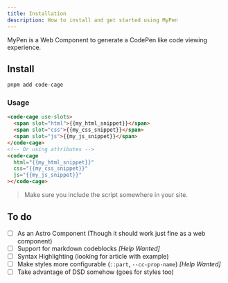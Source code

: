 ```yaml
---
title: Installation
description: How to install and get started using MyPen
---
```


MyPen is a Web Component to generate a CodePen like code viewing experience.

## Install

```sh
pnpm add code-cage
```

### Usage

```html
<code-cage use-slots>
  <span slot="html">{{my_html_snippet}}</span>
  <span slot="css">{{my_css_snippet}}</span>
  <span slot="js">{{my_js_snippet}}</span>
</code-cage>
<!-- Or using attributes -->
<code-cage
  html="{{my_html_snippet}}"
  css="{{my_css_snippet}}"
  js="{{my_js_snippet}}"
></code-cage>
```

> Make sure you include the script somewhere in your site.

## To do

- [ ] As an Astro Component (Though it should work just fine as a web component)
- [ ] Support for markdown codeblocks *[Help Wanted]*
- [ ] Syntax Highlighting (looking for article with example) 
- [ ] Make styles more configurable (`::part`, `--cc-prop-name`) *[Help Wanted]*
- [ ] Take advantage of DSD somehow (goes for styles too)
